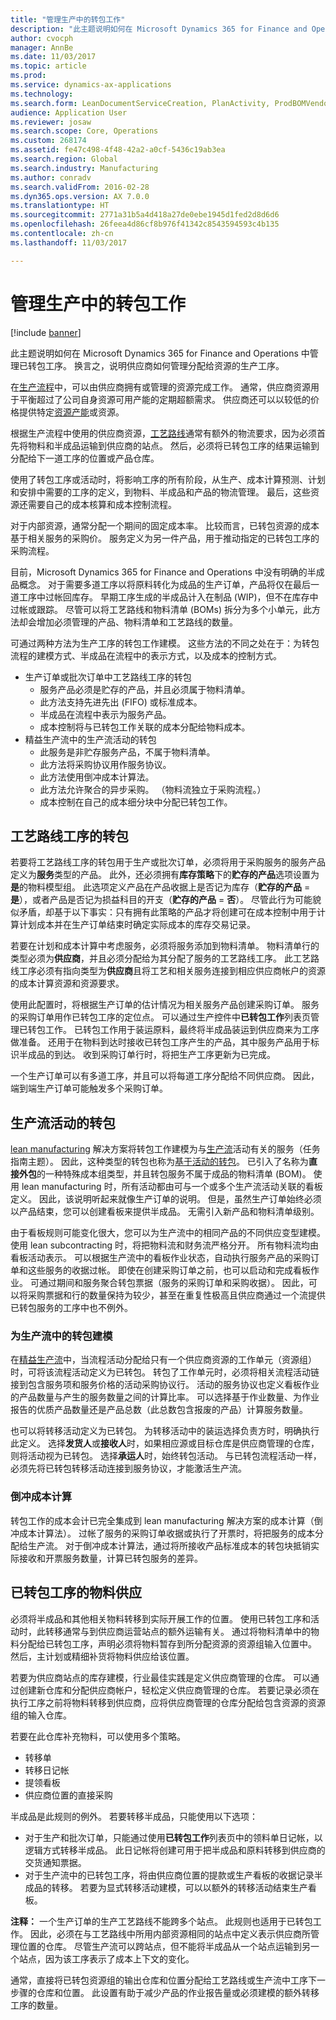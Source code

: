 ```yaml
---
title: "管理生产中的转包工作"
description: "此主题说明如何在 Microsoft Dynamics 365 for Finance and Operations 中管理已转包工序。 换言之，说明供应商如何管理分配给资源的生产工序。"
author: cvocph
manager: AnnBe
ms.date: 11/03/2017
ms.topic: article
ms.prod: 
ms.service: dynamics-ax-applications
ms.technology: 
ms.search.form: LeanDocumentServiceCreation, PlanActivity, ProdBOMVendorListPage, ProdRoute, ProdTable, ProdTableListPage, PurchAgreementSubcontractorLookup, RouteTable, WrkCtrResourceGroup
audience: Application User
ms.reviewer: josaw
ms.search.scope: Core, Operations
ms.custom: 268174
ms.assetid: fe47c498-4f48-42a2-a0cf-5436c19ab3ea
ms.search.region: Global
ms.search.industry: Manufacturing
ms.author: conradv
ms.search.validFrom: 2016-02-28
ms.dyn365.ops.version: AX 7.0.0
ms.translationtype: HT
ms.sourcegitcommit: 2771a31b5a4d418a27de0ebe1945d1fed2d8d6d6
ms.openlocfilehash: 26feea4d86cf8b976f41342c8543594593c4b135
ms.contentlocale: zh-cn
ms.lasthandoff: 11/03/2017

---
```


# <a name="manage-subcontracting-work-in-production"></a>管理生产中的转包工作

[!include [banner](../includes/banner.md)]

此主题说明如何在 Microsoft Dynamics 365 for Finance and Operations 中管理已转包工序。 换言之，说明供应商如何管理分配给资源的生产工序。

在[生产流程](production-process-overview.md)中，可以由供应商拥有或管理的资源完成工作。 通常，供应商资源用于平衡超过了公司自身资源可用产能的定期超额需求。 供应商还可以以较低的价格提供特定[资源产能](resource-capabilities.md)或资源。  

根据生产流程中使用的供应商资源，[工艺路线](routes-operations.md)通常有额外的物流要求，因为必须首先将物料和半成品运输到供应商的站点。 然后，必须将已转包工序的结果运输到分配给下一道工序的位置或产品仓库。  

使用了转包工序或活动时，将影响工序的所有阶段，从生产、成本计算预测、计划和安排中需要的工序的定义，到物料、半成品和产品的物流管理。 最后，这些资源还需要自己的成本核算和成本控制流程。  

对于内部资源，通常分配一个期间的固定成本率。 比较而言，已转包资源的成本基于相关服务的采购价。 服务定义为另一件产品，用于推动指定的已转包工序的采购流程。  

目前，Microsoft Dynamics 365 for Finance and Operations 中没有明确的半成品概念。 对于需要多道工序以将原料转化为成品的生产订单，产品将仅在最后一道工序中过帐回库存。 早期工序生成的半成品计入在制品 (WIP)，但不在库存中过帐或跟踪。 尽管可以将工艺路线和物料清单 (BOMs) 拆分为多个小单元，此方法却会增加必须管理的产品、物料清单和工艺路线的数量。  

可通过两种方法为生产工序的转包工作建模。 这些方法的不同之处在于：为转包流程的建模方式、半成品在流程中的表示方式，以及成本的控制方式。

-   生产订单或批次订单中工艺路线工序的转包
    -   服务产品必须是贮存的产品，并且必须属于物料清单。
    -   此方法支持先进先出 (FIFO) 或标准成本。
    -   半成品在流程中表示为服务产品。
    -   成本控制将与已转包工作关联的成本分配给物料成本。
-   精益生产流中的生产流活动的转包
    -   此服务是非贮存服务产品，不属于物料清单。
    -   此方法将采购协议用作服务协议。
    -   此方法使用倒冲成本计算法。
    -   此方法允许聚合的异步采购。 （物料流独立于采购流程。）
    -   成本控制在自己的成本细分块中分配已转包工作。

## <a name="subcontracting-of-route-operations"></a>工艺路线工序的转包
若要将工艺路线工序的转包用于生产或批次订单，必须将用于采购服务的服务产品定义为**服务**类型的产品。 此外，还必须拥有**库存策略**下的**贮存的产品**选项设置为**是**的物料模型组。 此选项定义产品在产品收据上是否记为库存（**贮存的产品** = **是**），或者产品是否记为损益科目的开支（**贮存的产品** = **否**）。 尽管此行为可能貌似矛盾，却基于以下事实：只有拥有此策略的产品才将创建可在成本控制中用于计算计划成本并在生产订单结束时确定实际成本的库存交易记录。  

若要在计划和成本计算中考虑服务，必须将服务添加到物料清单。 物料清单行的类型必须为**供应商**，并且必须分配给为其分配了服务的工艺路线工序。 此工艺路线工序必须有指向类型为**供应商**且将工艺和相关服务连接到相应供应商帐户的资源的成本计算资源和资源要求。  

使用此配置时，将根据生产订单的估计情况为相关服务产品创建采购订单。 服务的采购订单用作已转包工序的定位点。 可以通过生产控件中**已转包工作**列表页管理已转包工作。 已转包工作用于装运原料，最终将半成品装运到供应商来为工序做准备。 还用于在物料到达时接收已转包工序产生的产品，其中服务产品用于标识半成品的到达。 收到采购订单行时，将把生产工序更新为已完成。  

一个生产订单可以有多道工序，并且可以将每道工序分配给不同供应商。 因此，端到端生产订单可能触发多个采购订单。

## <a name="subcontracting-of-production-flow-activities"></a>生产流活动的转包
[lean manufacturing](lean-manufacturing-overview.md) 解决方案将转包工作建模为与[生产流](tasks/create-production-flow-version.md)活动有关的服务（任务指南主题）。 因此，这种类型的转包也称为[基于活动的转包](activity-based-subcontracting.md)。 已引入了名称为**直接外包**的一种特殊成本组类型，并且转包服务不属于成品的物料清单 (BOM)。 使用 lean manufacturing 时，所有活动都由可与一个或多个生产流活动关联的看板定义。 因此，该说明听起来就像生产订单的说明。 但是，虽然生产订单始终必须以产品结束，您可以创建看板来提供半成品。 无需引入新产品和物料清单级别。  

由于看板规则可能变化很大，您可以为生产流中的相同产品的不同供应变型建模。 使用 lean subcontracting 时，将把物料流和财务流严格分开。 所有物料流均由看板活动表示。 可以根据生产流中的看板作业状态，自动执行服务产品的采购订单和这些服务的收据过帐。 即使在创建采购订单之前，也可以启动和完成看板作业。 可通过期间和服务聚合转包票据（服务的采购订单和采购收据）。 因此，可以将采购票据和行的数量保持为较少，甚至在重复性极高且供应商通过一个流提供已转包服务的工序中也不例外。

### <a name="modeling-subcontracting-in-a-production-flow"></a>为生产流中的转包建模

在[精益生产流](lean-manufacturing-modeling-lean-organization.md)中，当流程活动分配给只有一个供应商资源的工作单元（资源组）时，可将该流程活动定义为已转包。 转包了工作单元时，必须将相关流程活动链接到包含服务项和服务价格的活动采购协议行。 活动的服务协议也定义看板作业的产品数量与产生的服务数量之间的计算比率。 可以选择基于作业数量、为作业报告的优质产品数量还是产品总数（此总数包含报废的产品）计算服务数量。  

也可以将转移活动定义为已转包。 为转移活动中的装运选择负责方时，明确执行此定义。 选择**发货人**或**接收人**时，如果相应源或目标仓库是供应商管理的仓库，则将活动视为已转包。 选择**承运人**时，始终转包活动。 与已转包流程活动一样，必须先将已转包转移活动连接到服务协议，才能激活生产流。

### <a name="backflush-costing"></a>倒冲成本计算

转包工作的成本会计已完全集成到 lean manufacturing 解决方案的成本计算（倒冲成本计算法）。 过帐了服务的采购订单收据或执行了开票时，将把服务的成本分配给生产流。 对于倒冲成本计算法，通过将所接收产品标准成本的转包块抵销实际接收和开票服务数量，计算已转包服务的差异。

## <a name="material-supply-for-subcontracted-operations"></a>已转包工序的物料供应
必须将半成品和其他相关物料转移到实际开展工作的位置。 使用已转包工序和活动时，此转移通常与到供应商运营站点的额外运输有关。 通过将物料清单中的物料分配给已转包工序，声明必须将物料暂存到所分配资源的资源组输入位置中。 然后，主计划或精细补货将物料供应给该位置。  

若要为供应商站点的库存建模，行业最佳实践是定义供应商管理的仓库。 可以通过创建新仓库和分配供应商帐户，轻松定义供应商管理的仓库。 若要记录必须在执行工序之前将物料转移到供应商，应将供应商管理的仓库分配给包含资源的资源组的输入仓库。  

若要在此仓库补充物料，可以使用多个策略。

-   转移单
-   转移日记帐
-   提领看板
-   供应商位置的直接采购

半成品是此规则的例外。 若要转移半成品，只能使用以下选项：

-   对于生产和批次订单，只能通过使用**已转包工作**列表页中的领料单日记帐，以逻辑方式转移半成品。 此日记帐将创建可用于把半成品和原料转移到供应商的交货通知票据。
-   对于生产流中的已转包工序，将由供应商位置的提款或生产看板的收据记录半成品的转移。 若要为显式转移活动建模，可以以额外的转移活动结束生产看板。

**注释：** 一个生产订单的生产工艺路线不能跨多个站点。 此规则也适用于已转包工作。 因此，必须在与工艺路线中所用内部资源相同的站点中定义表示供应商所管理位置的仓库。 尽管生产流可以跨站点，但不能将半成品从一个站点运输到另一个站点，因为该工序表示了成本上下文的变化。  

通常，直接将已转包资源组的输出仓库和位置分配给工艺路线或生产流中工序下一步骤的仓库和位置。 此设置有助于减少产品的作业报告量或必须建模的额外转移工序的数量。




